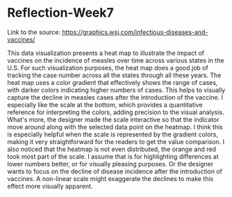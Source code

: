 # Reflection-Week7

Link to the source: https://graphics.wsj.com/infectious-diseases-and-vaccines/

This data visualization presents a heat map to illustrate the impact of vaccines on the incidence of measles over time across various states in the U.S.
For such visualization purposes, the heat map does a good job of tracking the case number across all the states through all these years. 
The heat map uses a color gradient that effectively shows the range of cases, with darker colors indicating higher numbers of cases. 
This helps to visually capture the decline in measles cases after the introduction of the vaccine.
I especially like the scale at the bottom, which provides a quantitative reference for interpreting the colors, adding precision to the visual analysis. 
What's more, the designer made the scale interactive so that the indicator move around along with the selected data point on the heatmap.
I think this is especially helpful when the scale is represented by the gradient colors, making it very straightforward for the readers to get the value comparison.
I also noticed that the heatmap is not even distributed, the orange and red took most part of the scale. 
I assume that is for highlighting differences at lower numbers better, or for visually pleasing purposes. 
Or the designer wants to focus on the decline of disease incidence after the introduction of vaccines. A non-linear scale might exaggerate the declines to make this 
effect more visually apparent. 
